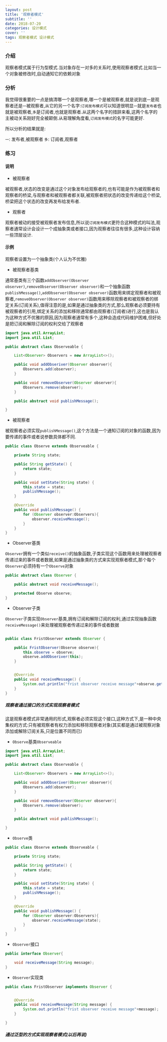 ```yaml
---
layout: post
title: '观察者模式'
subtitle: ''
date: 2018-07-20
categories: 设计模式
cover: ''
tags: 观察者模式 设计模式
---
```


### 介绍
观察者模式属于行为型模式.当对象存在一对多的关系时,使用观察者模式.比如当一个对象被修改时,自动通知它的依赖对象

### 分析
我觉得很重要的一点是搞清哪一个是观察者,哪一个是被观察者,就是说到底`一`是观察者还是`一`被观察者,从它的另一个名字:`订阅发布模式`可以知道很明显`一`就是`发布者`也就是被观察者,`多`是订阅者,也就是观察者.从这两个名字的措辞来看,这两个名字的主被动关系刚好完全被颠倒.从易理解角度看,`订阅发布模式`的名字可能更好.

所以分析的结果就是:

`一`: 发布者,被观察者
`多`: 订阅者,观察者

### 练习

#### 说明
* 被观察者

被观察者,状态的改变是通过这个对象发布给观察者的,也有可能是作为被观察者和观察者的桥梁,与观察者和被观察者都关联,被观察者把状态的改变传递给这个桥梁,桥梁把这个状态的改变再发布给发布者.

* 观察者

观察者被动的接受被观察者发布信息,所以说`订阅发布模式`更符合这种模式的叫法,观察者通常设计会设计一个成抽象类或者接口,因为观察者往往有很多,这种设计容纳一些顶层设计.

#### 示例
观察者设置为一个抽象类(个人认为不优雅)

* 被观察者基类

通常基类有三个函数`addObserver(Observer observer)`,`removeObserver(Observer observer)`和一个抽象函数`publishMessage()`,`addObserver(Observer observer)`函数用来绑定观察者和被观察者,`removeObserver(Observer observer)`函数用来移除观察者和被观察者的绑定关系(订阅关系),值得注意的是,如果是通过抽象类的方式,那么观察者必须要持有被观察者的引用,绑定关系的添加和移除通常都由观察者(订阅者)进行,这也是我认为这种方式不优雅的原因,因为观察者通常有多个,这种会造成代码维护困难,但好处是把订阅和解除订阅的权利交给了观察者

```java
import java.util.ArrayList;
import java.util.List;

public abstract class Observeable {

    List<Observer> Observers = new ArrayList<>();

    public void addObseriver(Observer observer){
        Observers.add(observer);
    }

    public void removeObserver(Observer observer){
        Observers.remove(observer);
    }

    public abstract void publishMessage();

}
```

* 被观察者

被观察者必须实现`publishMessage()`,这个方法是一个通知订阅的对象的函数,因为要传递的事件或者说参数具体都不同.

```java
public class Observe extends Observeable {

    private String state;

    public String getState() {
        return state;
    }

    public void setState(String state) {
        this.state = state;
        publishMessage();
    }

    @Override
    public void publishMessage() {
        for (Observer observer:Observers){
            observer.receiveMessage();
        }
    }
}
```

* Observer基类

`Observer`拥有一个类似`receive()`的抽象函数,子类实现这个函数用来处理被观察者传递过来的事件或者数据,如果是通过抽象类的方式来实现观察者模式,那个每个`Observer`必须持有一个`Observe`对象

```java
public abstract class Observer {

    public abstract void receiveMessage();

    protected Observe observe;
}

```

* Observer子类

`Observer`子类实现`Observer`基类,拥有订阅和解除订阅的权利,通过实现抽象函数`receiveMessage()`来处理被观察者传递过来的事件或者数据

```java

public class FristObserver extends Observer {

    public FristObserver(Observe observe){
        this.observe = observe;
        observe.addObseriver(this);
    }


    @Override
    public void receiveMessage() {
        System.out.println("frist observer receive message"+observe.getState());
    }
}
```

##### 观察者通过接口的方式实现观察者模式

这是观察者模式非常通用的形式,观察者必须实现这个接口,这种方式下,是一种中央集权的方式:只有被观察者有权力添加和移除观察者对象(其实都是通过被观察对象添加或解除订阅关系,只是位置不同而已)

* `Observe`基类`Observeable`

```java
import java.util.ArrayList;
import java.util.List;

public abstract class Observeable {

    List<Observer> Observers = new ArrayList<>();

    public void addObseriver(Observer observer){
        Observers.add(observer);
    }

    public void removeObserver(Observer observer){
        Observers.remove(observer);
    }

    public abstract void publishMessage();

}
```

* `Observe`类

```java
public class Observe extends Observeable {

    private String state;

    public String getState() {
        return state;
    }

    public void setState(String state) {
        this.state = state;
        publishMessage();
    }

    @Override
    public void publishMessage() {
        for (Observer observer:Observers){
            observer.receiveMessage(state);
        }
    }
}

```

* `Observer`接口

```java
public interface Observer{

    void receiveMessage(String message);
}
```

* `Observer`实现类

```java
public class FristObserver implements Observer {


    @Override
    public void receiveMessage(String message) {
        System.out.println("frist observer receive message"+message);
    }

}
```

##### 通过泛型的方式实现观察者模式(以后再说)
